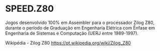 # SPEED.Z80
Jogos desenvolvido 100% em Assembler para o processador Zilog Z80, durante o período de Graduação em Engenharia Elétrica com Ênfase em Engenharia de Sistemas e Computação (UERJ entre 1989-1997).

Wikipédia - Zilog Z80 https://pt.wikipedia.org/wiki/Zilog_Z80
